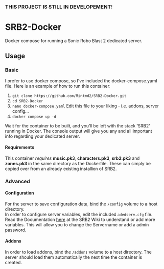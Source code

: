### THIS PROJECT IS STILL IN DEVELOPEMENT!
# SRB2-Docker

Docker compose for running a Sonic Robo Blast 2 dedicated server.

## Usage

### Basic

I prefer to use docker compose, so I've included the docker-compose.yaml file. Here is an example of how to run this container:

1. ```git clone https://github.com/Mintmd2/SRB2-Docker.git```
2. ```cd SRB2-Docker```
3. ```nano docker-compose.yaml``` Edit this file to your liking - i.e. addons, server config...
4. ```docker compose up -d```

Wait for the container to be built, and you'll be left with the stack 'SRB2' running in Docker. The console output will give you any and all important info regarding your dedicated server.

#### Requirements

This container *requires* **music.pk3**, **characters.pk3**, **srb2.pk3** and **zones.pk3** in the same directory as the Dockerfile. These can simply be copied over from an already existing installion of SRB2.

### Advanced

#### Configuration

For the server to save configuration data, bind the `/config` volume to a host directory.\
In order to configure server variables, edit the included `adedserv.cfg` file. Read the Documentation [here](https://wiki.srb2.org/wiki/Console/Variables#Server_options) at the SRB2 Wiki to understand or add more variables. This will allow you to change the Servername or add a admin password.

#### Addons

In order to load addons, bind the `/addons` volume to a host directory. The server should load them automatically the next time the container is created.
